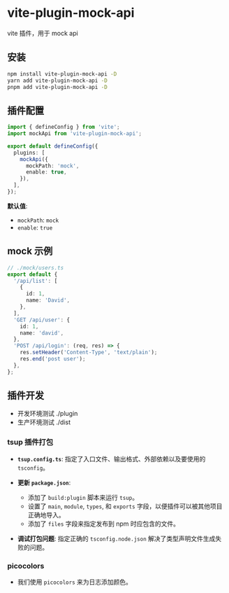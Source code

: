# vite-plugin-mock-api

vite 插件，用于 mock api

## 安装

```bash
npm install vite-plugin-mock-api -D
yarn add vite-plugin-mock-api -D
pnpm add vite-plugin-mock-api -D
```

## 插件配置

```ts
import { defineConfig } from 'vite';
import mockApi from 'vite-plugin-mock-api';

export default defineConfig({
  plugins: [
    mockApi({
      mockPath: 'mock',
      enable: true,
    }),
  ],
});
```

**默认值**:

- `mockPath`: `mock`
- `enable`: `true`

## mock 示例

```ts
// ./mock/users.ts
export default {
  '/api/list': [
    {
      id: 1,
      name: 'David',
    },
  ],
  'GET /api/user': {
    id: 1,
    name: 'david',
  },
  'POST /api/login': (req, res) => {
    res.setHeader('Content-Type', 'text/plain');
    res.end('post user');
  },
};
```

## 插件开发

- 开发环境测试 ./plugin
- 生产环境测试 ./dist

### tsup 插件打包

- **`tsup.config.ts`**: 指定了入口文件、输出格式、外部依赖以及要使用的 `tsconfig`。

- **更新 `package.json`**:

  - 添加了 `build:plugin` 脚本来运行 `tsup`。
  - 设置了 `main`, `module`, `types`, 和 `exports` 字段，以便插件可以被其他项目正确地导入。
  - 添加了 `files` 字段来指定发布到 npm 时应包含的文件。

- **调试打包问题**: 指定正确的 `tsconfig.node.json` 解决了类型声明文件生成失败的问题。

### picocolors

- 我们使用 `picocolors` 来为日志添加颜色。
